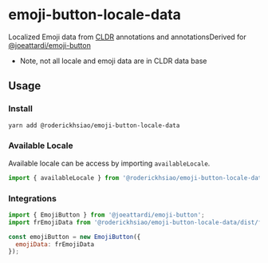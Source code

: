 # emoji-button-locale-data
Localized Emoji data from [CLDR](https://github.com/unicode-org/cldr) annotations and annotationsDerived for [@joeattardi/emoji-button](https://github.com/joeattardi/emoji-button)

* Note, not all locale and emoji data are in CLDR data base

## Usage

### Install

```bash
yarn add @roderickhsiao/emoji-button-locale-data
```

### Available Locale

Available locale can be access by importing `availableLocale`.

```js
import { availableLocale } from '@roderickhsiao/emoji-button-locale-data'; // Array of locale
```

### Integrations

```js
import { EmojiButton } from '@joeattardi/emoji-button';
import frEmojiData from '@roderickhsiao/emoji-button-locale-data/dist/fr';

const emojiButton = new EmojiButton({
  emojiData: frEmojiData
});
```
